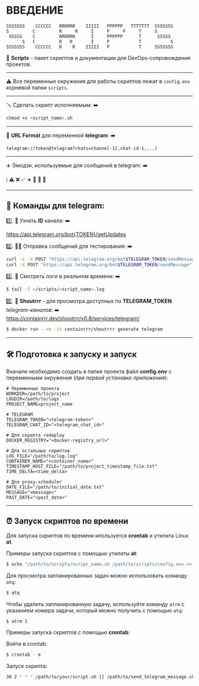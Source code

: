 # ВВЕДЕНИЕ

```
SSSSSSS    CCCCCC   RRRRRR    IIIII   PPPPPP   TTTTTTT  SSSSSSS
S         C         R     R     I     P     P     T     S
 SSSSS    C         RRRRRR      I     PPPPPP      T      SSSSS
      S   C         R   R       I     P           T           S
SSSSSSS    CCCCCC   R    R    IIIII   P           T     SSSSSSS
``` 

🚀 **Scripts** - пакет скриптов и документации для DevOps-сопровождения проектов.

---
⚠️ Все переменные окружения для работы скриптов лежат в `config.env` корневой папки `scripts`.

---
🪛 Сделать скрипт исполняемым: ➡️
```bash
chmod +x <script_name>.sh
```

---
🔌 **URL Format** для переменной **telegram**: ➡️

`telegram://token@telegram?chats=channel-1[,chat-id-1,...]`

---
✈️ Эмодзи, используемые для сообщений в telegram: ➡️

ℹ️ ⚠️ ❌ ✅ ✈️ 🤬 🔔 🚀

---
## 📢 Команды для telegram:

1️⃣.  🔬 Узнать **ID** канала: ➡️

https://api.telegram.org/bot{TOKEN}/getUpdates

2️⃣.  🏌️‍♀️ Отправка сообщений для тестирования: ➡️
```bash
curl -s -X POST "https://api.telegram.org/bot$TELEGRAM_TOKEN/sendMessage" -d "chat_id=$CHAT_ID&text=$MESSAGE"
curl -X POST "https://api.telegram.org/bot$TELEGRAM_TOKEN/sendMessage" -d "chat_id=$CHAT_ID&text=Тестовое сообщение"
```

3️⃣.  👀 Смотреть логи в реальном времени: ➡️
```bash
$ tail -f ~/scripts/<script_name>.log
```

5️⃣.  👣 **Shoutrrr** - для просмотра доступных по **TELEGRAM_TOKEN** _telegram-каналов_: ➡️
https://containrrr.dev/shoutrrr/v0.8/services/telegram/

```bash
$ docker run --rm -it containrrr/shoutrrr generate telegram
```

---
## 🛠 Подготовка к запуску и запуск

Вначале необходимо создать в папке проекта файл **config.env** с переменными окружения (*при первой установке приложения*):

```dotenv
# Переменные проекта
WORKDIR=/path/to/project
LOGDIR=/path/to/logs
PROJECT_NAME=project_name

# TELEGRAM
TELEGRAM_TOKEN="<telegram-token>"
TELEGRAM_CHAT_ID="<telegram_chat_id>"

# Для скрипта redeploy
DOCKER_REGISTRY="<docker-registry_url>"

# Для остальных скриптов
LOG_FILE="/path/to/log.log"
CONTAINER_NAME="<container_name>"
TIMESTAMP_HOST_FILE="/path/to/project_timestamp_file.txt"
TIME_DELTA=<time_delta>

# Для proxy-scheduler
DATE_FILE="/path/to/initial_date.txt"
MESSAGE="<message>"
PAST_DATE="<past_date>"
```

---
## ⏰ Запуск скриптов по времени

Для запуска скриптов по времени ипользуется **crontab** и утилита Linux **at**.

Примеры запуска скриптов с помощью утилиты **at**:
```bash
$ echo "/path/to/scripts/script_name.sh /path/to/scripts/config.env >> /path/to/scripts/script_log.log 2>&1" | at <h>:<m> <YY>-<m>-<d>
```

Для просмотра запланированных задач можно использовать команду `atq`:
```bash
$ atq
```

Чтобы удалить запланированную задачу, используйте команду `atrm` с указанием номера задачи, который можно получить с помощью `atq`:
```bash
$ atrm 1
```
   
Примеры запуска скриптов с помощью **crontab**:

Войти в crontab:
```bash
$ crontab - e
```

Запуск скрипта:
```bash
30 2 * * * /path/to/your/script.sh || /path/to/send_telegram_message.sh "Cron job failed!"
```
